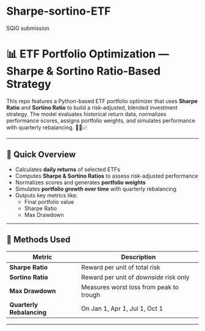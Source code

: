 # Sharpe-sortino-ETF
SQIG submission

# 📊 ETF Portfolio Optimization — Sharpe & Sortino Ratio-Based Strategy

This repo features a Python-based ETF portfolio optimizer that uses **Sharpe Ratio** and **Sortino Ratio** to build a risk-adjusted, blended investment strategy. The model evaluates historical return data, normalizes performance scores, assigns portfolio weights, and simulates performance with quarterly rebalancing. 👩‍💻📈

---

## 🚀 Quick Overview

- Calculates **daily returns** of selected ETFs
- Computes **Sharpe & Sortino Ratios** to assess risk-adjusted performance
- Normalizes scores and generates **portfolio weights**
- Simulates **portfolio growth over time** with quarterly rebalancing
- Outputs key metrics like:
  - Final portfolio value
  - Sharpe Ratio
  - Max Drawdown

---

## 🧪 Methods Used

| Metric           | Description |
|------------------|-------------|
| **Sharpe Ratio** | Reward per unit of total risk |
| **Sortino Ratio**| Reward per unit of *downside* risk only |
| **Max Drawdown** | Measures worst loss from peak to trough |
| **Quarterly Rebalancing** | On Jan 1, Apr 1, Jul 1, Oct 1 |

---
